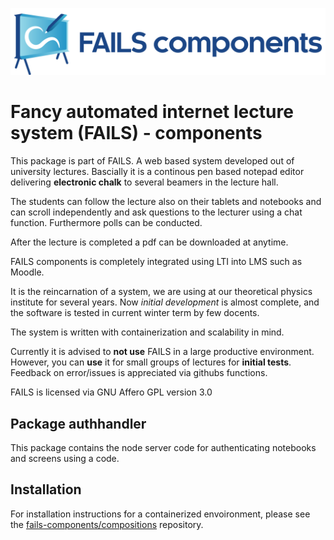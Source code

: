 !["FAILS logo"](failslogo.svg)
# Fancy automated internet lecture system (**FAILS**) - components

This package is part of FAILS.
A web based system developed out of university lectures.
Bascially it is a continous pen based notepad editor  delivering **electronic chalk**  to several beamers in the lecture hall.

The students can follow the lecture also on their tablets and notebooks and can scroll independently and ask questions to the lecturer using a chat function.
Furthermore polls can be conducted.

After the lecture is completed a pdf can be downloaded at anytime.

FAILS components is completely integrated using LTI into LMS such as Moodle.

It is the reincarnation of a system, we are using at our theoretical physics institute for several years. Now *initial development* is almost complete, and the software is tested in current winter term by few docents.

The system is written with containerization and scalability in mind.

Currently it is advised to **not use** FAILS in a large productive environment.
However, you can **use** it for small groups of lectures for **initial tests**.
Feedback on error/issues is appreciated via githubs functions.

FAILS is licensed via GNU Affero GPL version 3.0 

## Package authhandler
This package contains the node server code for authenticating notebooks and screens using a code.

## Installation
For installation instructions for a containerized envoironment, please see the [fails-components/compositions](https://github.com/fails-components/compositions "fails-components/compositions") repository.